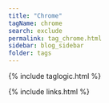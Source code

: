 ```yaml
---
title: "Chrome"
tagName: chrome
search: exclude
permalink: tag_chrome.html
sidebar: blog_sidebar
folder: tags
---
```

{% include taglogic.html %}

{% include links.html %}
